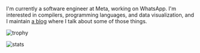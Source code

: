 I'm currently a software engineer at Meta, working on WhatsApp. I'm interested in compilers, programming languages, and data visualization, and I maintain [a blog](https://yangdanny97.github.io) where I talk about some of those things.

![trophy](https://github-profile-trophy.vercel.app/?username=yangdanny97&theme=onedark)

![stats](https://github-readme-stats.vercel.app/api?username=yangdanny97&show_icons=true&hide_rank=true&theme=onedark)

<!-- ![lang stats](https://github-readme-stats.vercel.app/api/top-langs/?username=yangdanny97&layout=compact&card_width=445&langs_count=10&theme=onedark) -->


